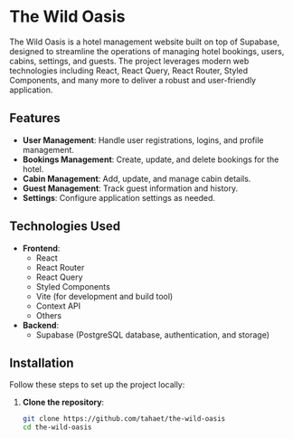 # The Wild Oasis

The Wild Oasis is a hotel management website built on top of Supabase, designed to streamline the operations of managing hotel bookings, users, cabins, settings, and guests. The project leverages modern web technologies including React, React Query, React Router, Styled Components, and many more to deliver a robust and user-friendly application.


## Features

- **User Management**: Handle user registrations, logins, and profile management.
- **Bookings Management**: Create, update, and delete bookings for the hotel.
- **Cabin Management**: Add, update, and manage cabin details.
- **Guest Management**: Track guest information and history.
- **Settings**: Configure application settings as needed.

## Technologies Used

- **Frontend**:
  - React
  - React Router
  - React Query
  - Styled Components
  - Vite (for development and build tool)
  - Context API
  - Others
- **Backend**:
  - Supabase (PostgreSQL database, authentication, and storage)

## Installation

Follow these steps to set up the project locally:

1. **Clone the repository**:
   ```bash
   git clone https://github.com/tahaet/the-wild-oasis
   cd the-wild-oasis
